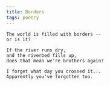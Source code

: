 ```yaml
---
title: Borders
tags: poetry
---
```


    The world is filled with borders --
    or is it?

    If the river runs dry,
    and the riverbed fills up,
    does that mean we're brothers again?

    I forget what day you crossed it...
    Apparently you've forgotten too.


